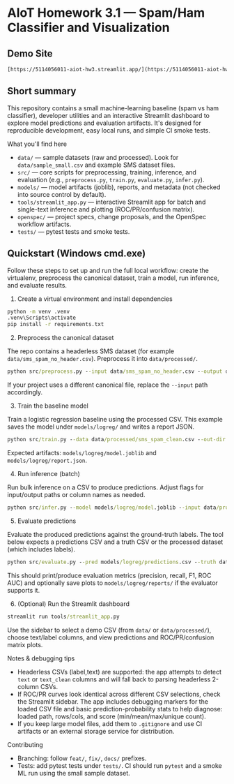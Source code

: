 # AIoT Homework 3.1 — Spam/Ham Classifier and Visualization

## Demo Site
```bat
[https://5114056011-aiot-hw3.streamlit.app/](https://5114056011-aiot-hw3.streamlit.app/)
```

## Short summary

This repository contains a small machine-learning baseline (spam vs ham classifier), developer utilities and an interactive Streamlit dashboard to explore model predictions and evaluation artifacts. It's designed for reproducible development, easy local runs, and simple CI smoke tests.

What you'll find here

- `data/` — sample datasets (raw and processed). Look for `data/sample_small.csv` and example SMS dataset files.
- `src/` — core scripts for preprocessing, training, inference, and evaluation (e.g., `preprocess.py`, `train.py`, `evaluate.py`, `infer.py`).
- `models/` — model artifacts (joblib), reports, and metadata (not checked into source control by default).
- `tools/streamlit_app.py` — interactive Streamlit app for batch and single-text inference and plotting (ROC/PR/confusion matrix).
- `openspec/` — project specs, change proposals, and the OpenSpec workflow artifacts.
- `tests/` — pytest tests and smoke tests.

## Quickstart (Windows cmd.exe)

Follow these steps to set up and run the full local workflow: create the virtualenv, preprocess the canonical dataset, train a model, run inference, and evaluate results.

1) Create a virtual environment and install dependencies

```bat
python -m venv .venv
.venv\Scripts\activate
pip install -r requirements.txt
```

2) Preprocess the canonical dataset

The repo contains a headerless SMS dataset (for example `data/sms_spam_no_header.csv`). Preprocess it into `data/processed/`.

```bat
python src/preprocess.py --input data/sms_spam_no_header.csv --output data/processed/sms_spam_clean.csv
```

If your project uses a different canonical file, replace the `--input` path accordingly.

3) Train the baseline model

Train a logistic regression baseline using the processed CSV. This example saves the model under `models/logreg/` and writes a report JSON.

```bat
python src/train.py --data data/processed/sms_spam_clean.csv --out-dir models/logreg --cv 2 --seed 42
```

Expected artifacts: `models/logreg/model.joblib` and `models/logreg/report.json`.

4) Run inference (batch)

Run bulk inference on a CSV to produce predictions. Adjust flags for input/output paths or column names as needed.

```bat
python src/infer.py --model models/logreg/model.joblib --input data/processed/sms_spam_clean.csv --output models/logreg/predictions.csv
```

5) Evaluate predictions

Evaluate the produced predictions against the ground-truth labels. The tool below expects a predictions CSV and a truth CSV or the processed dataset (which includes labels).

```bat
python src/evaluate.py --pred models/logreg/predictions.csv --truth data/processed/sms_spam_clean.csv
```

This should print/produce evaluation metrics (precision, recall, F1, ROC AUC) and optionally save plots to `models/logreg/reports/` if the evaluator supports it.

6) (Optional) Run the Streamlit dashboard

```bat
streamlit run tools/streamlit_app.py
```

Use the sidebar to select a demo CSV (from `data/` or `data/processed/`), choose text/label columns, and view predictions and ROC/PR/confusion matrix plots.

Notes & debugging tips

- Headerless CSVs (label,text) are supported: the app attempts to detect `text` or `text_clean` columns and will fall back to parsing headerless 2-column CSVs.
- If ROC/PR curves look identical across different CSV selections, check the Streamlit sidebar. The app includes debugging markers for the loaded CSV file and basic prediction-probability stats to help diagnose: loaded path, rows/cols, and score (min/mean/max/unique count).
- If you keep large model files, add them to `.gitignore` and use CI artifacts or an external storage service for distribution.

Contributing

- Branching: follow `feat/`, `fix/`, `docs/` prefixes.
- Tests: add pytest tests under `tests/`. CI should run `pytest` and a smoke ML run using the small sample dataset.
